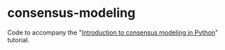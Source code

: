 # consensus-modeling

Code to accompany the "[Introduction to consensus modeling in Python](https://jamesg.blog/2024/08/18/consensus-modeling-python/)" tutorial.
